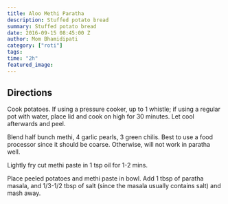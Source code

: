```yaml
---
title: Aloo Methi Paratha
description: Stuffed potato bread
summary: Stuffed potato bread
date: 2016-09-15 08:45:00 Z
author: Mom Bhamidipati
category: ["roti"]
tags: 
time: "2h"
featured_image:
---
```


## Directions

Cook potatoes. If using a pressure cooker, up to 1 whistle; if using a regular pot with water, place lid and cook on high for 30 minutes. Let cool afterwards and peel.

Blend half bunch methi, 4 garlic pearls, 3 green chilis. Best to use a food processor since it should be coarse. Otherwise, will not work in paratha well.

Lightly fry cut methi paste in 1 tsp oil for 1-2 mins.

Place  peeled potatoes and methi paste in bowl. Add 1 tbsp of paratha masala, and 1/3-1/2 tbsp of salt (since the masala usually contains salt) and mash away.
